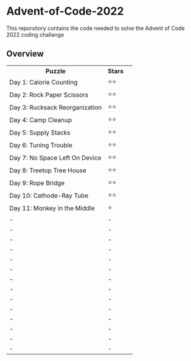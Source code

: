 # Advent-of-Code-2022
This reporsitory contains the code needed to solve the Advent of Code 2022 coding challange

## Overview

<table>
<tr><th>Puzzle</th><th>Stars</th></tr>
<tr><td>Day 1: Calorie Counting</td><td>⭐⭐</td></tr>
<tr><td>Day 2: Rock Paper Scissors</td><td>⭐⭐</td></tr>
<tr><td>Day 3: Rucksack Reorganization</td><td>⭐⭐</td></tr>
<tr><td>Day 4: Camp Cleanup</td><td>⭐⭐</td></tr>
<tr><td>Day 5: Supply Stacks</td><td>⭐⭐</td></tr>
<tr><td>Day 6: Tuning Trouble</td><td>⭐⭐</td></tr>
<tr><td>Day 7: No Space Left On Device</td><td>⭐⭐</td></tr>
<tr><td>Day 8: Treetop Tree House</td><td>⭐⭐</td></tr>
<tr><td>Day 9: Rope Bridge</td><td>⭐⭐</td></tr>
<tr><td>Day 10: Cathode-Ray Tube</td><td>⭐⭐</td></tr>
<tr><td>Day 11: Monkey in the Middle<td>⭐<td><td</tr>
<tr><td> - </td><td> - </td></tr>
<tr><td> - </td><td> - </td></tr>
<tr><td> - </td><td> - </td></tr>
<tr><td> - </td><td> - </td></tr>
<tr><td> - </td><td> - </td></tr>
<tr><td> - </td><td> - </td></tr>
<tr><td> - </td><td> - </td></tr>
<tr><td> - </td><td> - </td></tr>
<tr><td> - </td><td> - </td></tr>
<tr><td> - </td><td> - </td></tr>
<tr><td> - </td><td> - </td></tr>
<tr><td> - </td><td> - </td></tr>
<tr><td> - </td><td> - </td></tr>
<tr><td> - </td><td> - </td></tr>
</table>